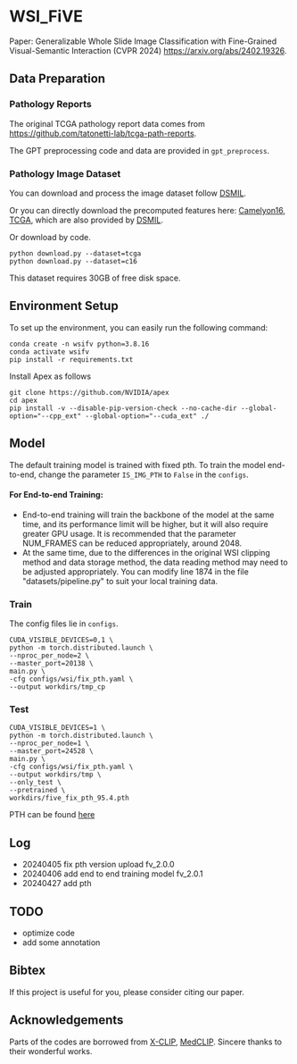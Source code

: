 # WSI_FiVE
Paper: Generalizable Whole Slide Image Classification with Fine-Grained Visual-Semantic Interaction
(CVPR 2024) https://arxiv.org/abs/2402.19326.

## Data Preparation

### Pathology Reports
The original TCGA pathology report data comes from https://github.com/tatonetti-lab/tcga-path-reports.

The GPT preprocessing code and data are provided in `gpt_preprocess`.

### Pathology Image Dataset
You can download and process the image dataset follow [DSMIL](https://github.com/binli123/dsmil-wsi).

Or you can directly download the precomputed features here: 
[Camelyon16](https://uwmadison.box.com/shared/static/l9ou15iwup73ivdjq0bc61wcg5ae8dwe.zip),
[TCGA](https://uwmadison.box.com/shared/static/tze4yqclajbdzjwxyb8b1umfwk9vcdwq.zip), 
which are also provided by [DSMIL](https://github.com/binli123/dsmil-wsi). 

Or download by code.
```angular2html
python download.py --dataset=tcga
python download.py --dataset=c16
```
This dataset requires 30GB of free disk space.

## Environment Setup
To set up the environment, you can easily run the following command:
```
conda create -n wsifv python=3.8.16
conda activate wsifv
pip install -r requirements.txt
```

Install Apex as follows
```
git clone https://github.com/NVIDIA/apex
cd apex
pip install -v --disable-pip-version-check --no-cache-dir --global-option="--cpp_ext" --global-option="--cuda_ext" ./
```
## Model
The default training model is trained with fixed pth. To train the model end-to-end, change the parameter `IS_IMG_PTH` to `False` in the `configs`.
#### For End-to-end Training:
- End-to-end training will train the backbone of the model at the same time, and its performance limit will be higher, but it will also require greater GPU usage. It is recommended that the parameter NUM_FRAMES can be reduced appropriately, around 2048.
- At the same time, due to the differences in the original WSI clipping method and data storage method, the data reading method may need to be adjusted appropriately. You can modify line 1874 in the file "datasets/pipeline.py" to suit your local training data.


### Train
The config files lie in `configs`.
```
CUDA_VISIBLE_DEVICES=0,1 \
python -m torch.distributed.launch \
--nproc_per_node=2 \
--master_port=20138 \
main.py \
-cfg configs/wsi/fix_pth.yaml \
--output workdirs/tmp_cp
```

### Test
```
CUDA_VISIBLE_DEVICES=1 \
python -m torch.distributed.launch \
--nproc_per_node=1 \
--master_port=24528 \
main.py \
-cfg configs/wsi/fix_pth.yaml \
--output workdirs/tmp \
--only_test \
--pretrained \
workdirs/five_fix_pth_95.4.pth
```
PTH can be found [here](https://drive.google.com/file/d/1Z1MO-IYuosW2kAw04GHMUguAc345jnf0/view?usp=sharing)

## Log
- 20240405 fix pth version upload fv_2.0.0
- 20240406 add end to end training model fv_2.0.1
- 20240427 add pth

## TODO
- optimize code
- add some annotation

## Bibtex
If this project is useful for you, please consider citing our paper.

## Acknowledgements
Parts of the codes are borrowed from [X-CLIP](https://github.com/microsoft/VideoX/tree/master/X-CLIP), [MedCLIP](https://github.com/RyanWangZf/MedCLIP). 
Sincere thanks to their wonderful works.